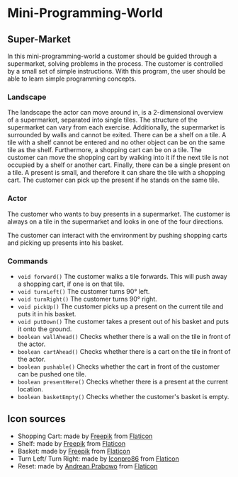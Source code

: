 # Mini-Programming-World

## Super-Market
In this mini-programming-world a customer should be guided through a supermarket, solving problems in the process. The customer is controlled by a small set of simple instructions. With this program, the user should be able to learn simple programming concepts.

### Landscape
The landscape the actor can move around in, is a 2-dimensional overview of a supermarket, separated into single tiles. The structure of the supermarket can vary from each exercise. Additionally, the supermarket is surrounded by walls and cannot be exited.
There can be a shelf on a tile. A tile with a shelf cannot be entered and no other object can be on the same tile as the shelf.
Furthermore, a shopping cart can be on a tile. The customer can move the shopping cart by walking into it if the next tile is not occupied by a shelf or another cart.
Finally, there can be a single present on a tile. A present is small, and therefore it can share the tile with a shopping cart. The customer can pick up the present if he stands on the same tile. 

### Actor
The customer who wants to buy presents in a supermarket. The customer is always on a tile in the supermarket and looks in one of the four directions.

The customer can interact with the environment by pushing shopping carts and picking up presents into his basket.

### Commands
- `void forward()` The customer walks a tile forwards. This will push away a shopping cart, if one is on that tile.
- `void turnLeft()` The customer turns 90° left.
- `void turnRight()` The customer turns 90° right.
- `void pickUp()` The customer picks up a present on the current tile and puts it in his basket.
- `void putDown()` The customer takes a present out of his basket and puts it onto the ground.
- `boolean wallAhead()` Checks whether there is a wall on the tile in front of the actor.
- `boolean cartAhead()` Checks whether there is a cart on the tile in front of the actor. 
- `boolean pushable()` Checks whether the cart in front of the customer can be pushed one tile.
- `boolean presentHere()` Checks whether there is a present at the current location.
- `boolean basketEmpty()` Checks whether the customer's basket is empty.



## Icon sources
- Shopping Cart: made by [Freepik](https://www.freepik.com) from [Flaticon](https://www.flaticon.com/)
- Shelf: made by [Freepik](https://www.freepik.com) from [Flaticon](https://www.flaticon.com/)
- Basket: made by [Freepik](https://www.freepik.com) from [Flaticon](https://www.flaticon.com/)
- Turn Left/ Turn Right: made by [Iconpro86](https://www.flaticon.com/authors/iconpro86) from [Flaticon](https://www.flaticon.com/)
- Reset: made by [Andrean Prabowo](https://www.flaticon.com/authors/andrean-prabowo) from [Flaticon](https://www.flaticon.com/)
